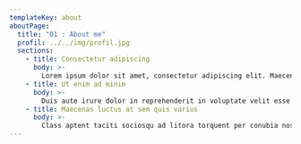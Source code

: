 ```yaml
---
templateKey: about
aboutPage:
  title: "01 : About me"
  profil: ../../img/profil.jpg
  sections:
    - title: Consectetur adipiscing
      body: >-
        Lorem ipsum dolor sit amet, consectetur adipiscing elit. Maecenas luctus at sem quis varius. Class aptent taciti sociosqu ad litora torquent per conubia nostra, per inceptos himenaeos. Cras ultrices hendrerit nisl.
    - title: Ut enim ad minim
      body: >-
        Duis aute irure dolor in reprehenderit in voluptate velit esse cillum dolore eu fugiat nulla pariatur. Excepteur sint occaecat cupidatat non proident, sunt in culpa qui officia deserunt mollit anim id est laborum.
    - title: Maecenas luctus at sem quis varius
      body: >-
        Class aptent taciti sociosqu ad litora torquent per conubia nostra, per inceptos himenaeos. Phasellus iaculis magna sagittis elit sagittis, at hendrerit lorem venenatis. Morbi accumsan iaculis blandit. Cras ultrices hendrerit nisl.
---
```

